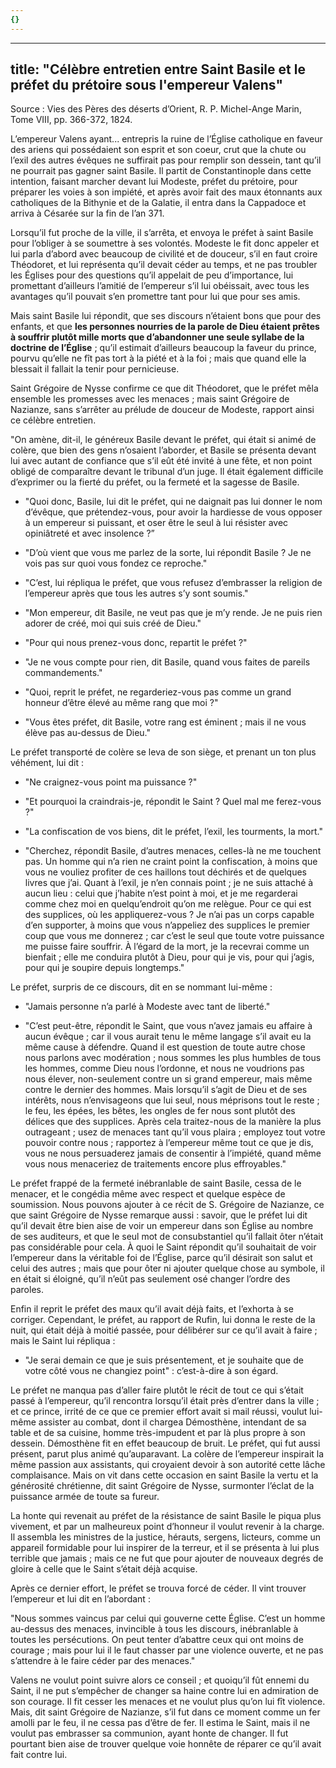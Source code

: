 ```yaml
---
{}
---
```



---
title: "Célèbre entretien entre Saint Basile et le préfet du prétoire sous l'empereur Valens"
---

Source : Vies des Pères des déserts d’Orient, R. P. Michel-Ange Marin, Tome VIII, pp. 366-372, 1824.

L’empereur Valens ayant... entrepris la ruine de l’Église catholique en faveur des ariens qui possédaient son esprit et son coeur, crut que la chute ou l’exil des autres évêques ne suffirait pas pour remplir son dessein, tant qu’il ne pourrait pas gagner saint Basile. Il partit de Constantinople dans cette intention, faisant marcher devant lui Modeste, préfet du prétoire, pour préparer les voies à son impiété, et après avoir fait des maux étonnants aux catholiques de la Bithynie et de la Galatie, il entra dans la Cappadoce et arriva à Césarée sur la fin de l’an 371.

Lorsqu’il fut proche de la ville, il s’arrêta, et envoya le préfet à saint Basile pour l’obliger à se soumettre à ses volontés. Modeste le fit donc appeler et lui parla d’abord avec beaucoup de civilité et de douceur, s’il en faut croire Théodoret, et lui représenta qu’il devait céder au temps, et ne pas troubler les Églises pour des questions qu’il appelait de peu d’importance, lui promettant d’ailleurs l’amitié de l’empereur s’il lui obéissait, avec tous les avantages qu’il pouvait s’en promettre tant pour lui que pour ses amis.

Mais saint Basile lui répondit, que ses discours n’étaient bons que pour des enfants, et que **les personnes nourries de la parole de Dieu étaient prêtes à souffrir plutôt mille morts que d’abandonner une seule syllabe de la doctrine de l’Église** ; qu’il estimait d’ailleurs beaucoup la faveur du prince, pourvu qu’elle ne fît pas tort à la piété et à la foi ; mais que quand elle la blessait il fallait la tenir pour pernicieuse.

Saint Grégoire de Nysse confirme ce que dit Théodoret, que le préfet mêla ensemble les promesses avec les menaces ; mais saint Grégoire de Nazianze, sans s’arrêter au prélude de douceur de Modeste, rapport ainsi ce célèbre entretien.

"On amène, dit-il, le généreux Basile devant le préfet, qui était si animé de colère, que bien des gens n’osaient l’aborder, et Basile se présenta devant lui avec autant de confiance que s’il eût été invité à une fête, et non point obligé de comparaître devant le tribunal d’un juge. Il était également difficile d’exprimer ou la fierté du préfet, ou la fermeté et la sagesse de Basile.

- "Quoi donc, Basile, lui dit le préfet, qui ne daignait pas lui donner le nom d’évêque, que prétendez-vous, pour avoir la hardiesse de vous opposer à un empereur si puissant, et oser être le seul à lui résister avec opiniâtreté et avec insolence ?”

- "D’où vient que vous me parlez de la sorte, lui répondit Basile ? Je ne vois pas sur quoi vous fondez ce reproche."

- "C’est, lui répliqua le préfet, que vous refusez d’embrasser la religion de l’empereur après que tous les autres s’y sont soumis."

- "Mon empereur, dit Basile, ne veut pas que je m’y rende. Je ne puis rien adorer de créé, moi qui suis créé de Dieu."

- "Pour qui nous prenez-vous donc, repartit le préfet ?"

- "Je ne vous compte pour rien, dit Basile, quand vous faites de pareils commandements."

- "Quoi, reprit le préfet, ne regarderiez-vous pas comme un grand honneur d’être élevé au même rang que moi ?"

- "Vous êtes préfet, dit Basile, votre rang est éminent ; mais il ne vous élève pas au-dessus de Dieu."

Le préfet transporté de colère se leva de son siège, et prenant un ton plus véhément, lui dit :

- "Ne craignez-vous point ma puissance ?"

- "Et pourquoi la craindrais-je, répondit le Saint ? Quel mal me ferez-vous ?"

- "La confiscation de vos biens, dit le préfet, l’exil, les tourments, la mort."

- "Cherchez, répondit Basile, d’autres menaces, celles-là ne me touchent pas. Un homme qui n’a rien ne craint point la confiscation, à moins que vous ne vouliez profiter de ces haillons tout déchirés et de quelques livres que j’ai. Quant à l’exil, je n’en connais point ; je ne suis attaché à aucun lieu : celui que j’habite n’est point à moi, et je me regarderai comme chez moi en quelqu’endroit qu’on me relègue. Pour ce qui est des supplices, où les appliquerez-vous ? Je n’ai pas un corps capable d’en supporter, à moins que vous n’appeliez des supplices le premier coup que vous me donnerez ; car c’est le seul que toute votre puissance me puisse faire souffrir. À l’égard de la mort, je la recevrai comme un bienfait ; elle me conduira plutôt à Dieu, pour qui je vis, pour qui j’agis, pour qui je soupire depuis longtemps."

Le préfet, surpris de ce discours, dit en se nommant lui-même :

- "Jamais personne n’a parlé à Modeste avec tant de liberté."

- "C’est peut-être, répondit le Saint, que vous n’avez jamais eu affaire à aucun évêque ; car il vous aurait tenu le même langage s’il avait eu la même cause à défendre. Quand il est question de toute autre chose nous parlons avec modération ; nous sommes les plus humbles de tous les hommes, comme Dieu nous l’ordonne, et nous ne voudrions pas nous élever, non-seulement contre un si grand empereur, mais même contre le dernier des hommes. Mais lorsqu’il s’agit de Dieu et de ses intérêts, nous n’envisageons que lui seul, nous méprisons tout le reste ; le feu, les épées, les bêtes, les ongles de fer nous sont plutôt des délices que des supplices. Après cela traitez-nous de la manière la plus outrageant ; usez de menaces tant qu’il vous plaira ; employez tout votre pouvoir contre nous ; rapportez à l’empereur même tout ce que je dis, vous ne nous persuaderez jamais de consentir à l’impiété, quand même vous nous menaceriez de traitements encore plus effroyables."

Le préfet frappé de la fermeté inébranlable de saint Basile, cessa de le menacer, et le congédia même avec respect et quelque espèce de soumission. Nous pouvons ajouter à ce récit de S. Grégoire de Nazianze, ce que saint Grégoire de Nysse remarque aussi : savoir, que le préfet lui dit qu’il devait être bien aise de voir un empereur dans son Église au nombre de ses auditeurs, et que le seul mot de consubstantiel qu’il fallait ôter n’était pas considérable pour cela. À quoi le Saint répondit qu’il souhaitait de voir l’empereur dans la véritable foi de l’Église, parce qu’il désirait son salut et celui des autres ; mais que pour ôter ni ajouter quelque chose au symbole, il en était si éloigné, qu’il n’eût pas seulement osé changer l’ordre des paroles.

Enfin il reprit le préfet des maux qu’il avait déjà faits, et l’exhorta à se corriger. Cependant, le préfet, au rapport de Rufin, lui donna le reste de la nuit, qui était déjà à moitié passée, pour délibérer sur ce qu’il avait à faire ; mais le Saint lui répliqua :

- "Je serai demain ce que je suis présentement, et je souhaite que de votre côté vous ne changiez point" : c’est-à-dire à son égard.

Le préfet ne manqua pas d’aller faire plutôt le récit de tout ce qui s’était passé à l’empereur, qu’il rencontra lorsqu’il était près d’entrer dans la ville ; et ce prince, irrité de ce que ce premier effort avait si mail réussi, voulut lui-même assister au combat, dont il chargea Démosthène, intendant de sa table et de sa cuisine, homme très-impudent et par là plus propre à son dessein. Démosthène fit en effet beaucoup de bruit. Le préfet, qui fut aussi présent, parut plus animé qu’auparavant. La colère de l’empereur inspirait la même passion aux assistants, qui croyaient devoir à son autorité cette lâche complaisance. Mais on vit dans cette occasion en saint Basile la vertu et la générosité chrétienne, dit saint Grégoire de Nysse, surmonter l’éclat de la puissance armée de toute sa fureur.

La honte qui revenait au préfet de la résistance de saint Basile le piqua plus vivement, et par un malheureux point d’honneur il voulut revenir à la charge. Il assembla les ministres de la justice, hérauts, sergens, licteurs, comme un appareil formidable pour lui inspirer de la terreur, et il se présenta à lui plus terrible que jamais ; mais ce ne fut que pour ajouter de nouveaux degrés de gloire à celle que le Saint s’était déjà acquise.

Après ce dernier effort, le préfet se trouva forcé de céder. Il vint trouver l’empereur et lui dit en l’abordant :

"Nous sommes vaincus par celui qui gouverne cette Église. C’est un homme au-dessus des menaces, invincible à tous les discours, inébranlable à toutes les persécutions. On peut tenter d’abattre ceux qui ont moins de courage ; mais pour lui il le faut chasser par une violence ouverte, et ne pas s’attendre à le faire céder par des menaces."

Valens ne voulut point suivre alors ce conseil ; et quoiqu’il fût ennemi du Saint, il ne put s’empêcher de changer sa haine contre lui en admiration de son courage. Il fit cesser les menaces et ne voulut plus qu’on lui fît violence. Mais, dit saint Grégoire de Nazianze, s’il fut dans ce moment comme un fer amolli par le feu, il ne cessa pas d’être de fer. Il estima le Saint, mais il ne voulut pas embrasser sa communion, ayant honte de changer. Il fut pourtant bien aise de trouver quelque voie honnête de réparer ce qu’il avait fait contre lui.

